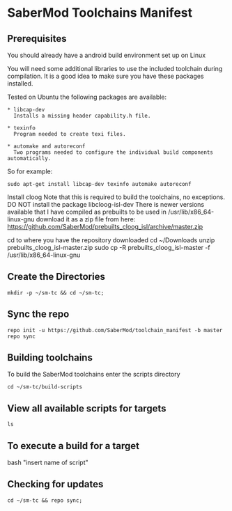 SaberMod Toolchains Manifest
=====================

Prerequisites
----------------------

You should already have a android build environment set up on Linux

You will need some additional libraries to use the included toolchain during compilation.  It is a good idea to make sure you have these packages installed.

Tested on Ubuntu the following packages are available:

    * libcap-dev
      Installs a missing header capability.h file.

    * texinfo
      Program needed to create texi files.

    * automake and autoreconf
      Two programs needed to configure the individual build components automatically.

So for example:

    sudo apt-get install libcap-dev texinfo automake autoreconf

Install cloog
Note that this is required to build the toolchains, no exceptions.  DO NOT install the package libcloog-isl-dev
There is newer versions available that I have compiled as prebuilts to be used in /usr/lib/x86_64-linux-gnu
download it as a zip file from here:
https://github.com/SaberMod/prebuilts_cloog_isl/archive/master.zip

cd to where you have the repository downloaded
    cd ~/Downloads
    unzip prebuilts_cloog_isl-master.zip
    sudo cp -R prebuilts_cloog_isl-master -f /usr/lib/x86_64-linux-gnu

Create the Directories
----------------------

    mkdir -p ~/sm-tc && cd ~/sm-tc;

Sync the repo
----------------------

    repo init -u https://github.com/SaberMod/toolchain_manifest -b master
    repo sync

Building toolchains
----------------------

To build the SaberMod toolchains enter the scripts directory

    cd ~/sm-tc/build-scripts

View all available scripts for targets
----------------------

    ls

To execute a build for a target
----------------------

bash "insert name of script"

Checking for updates
----------------------

    cd ~/sm-tc && repo sync;
